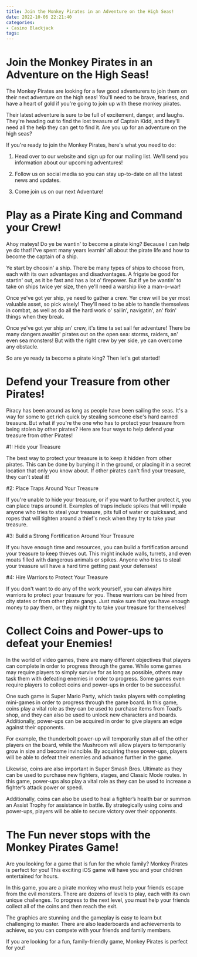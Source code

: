 ```yaml
---
title: Join the Monkey Pirates in an Adventure on the High Seas!
date: 2022-10-06 22:21:40
categories:
- Casino Blackjack
tags:
---
```



#  Join the Monkey Pirates in an Adventure on the High Seas!

The Monkey Pirates are looking for a few good adventurers to join them on their next adventure on the high seas! You'll need to be brave, fearless, and have a heart of gold if you're going to join up with these monkey pirates.

Their latest adventure is sure to be full of excitement, danger, and laughs. They're heading out to find the lost treasure of Captain Kidd, and they'll need all the help they can get to find it. Are you up for an adventure on the high seas?

If you're ready to join the Monkey Pirates, here's what you need to do:

1. Head over to our website and sign up for our mailing list. We'll send you information about our upcoming adventures!

2. Follow us on social media so you can stay up-to-date on all the latest news and updates.

3. Come join us on our next Adventure!

#  Play as a Pirate King and Command your Crew!

Ahoy mateys! Do ye be wantin' to become a pirate king? Because I can help ye do that! I've spent many years learnin' all about the pirate life and how to become the captain of a ship.

Ye start by choosin' a ship. There be many types of ships to choose from, each with its own advantages and disadvantages. A frigate be good for startin' out, as it be fast and has a lot o' firepower. But if ye be wantin' to take on ships twice yer size, then ye'll need a warship like a man-o-war!

Once ye've got yer ship, ye need to gather a crew. Yer crew will be yer most valuable asset, so pick wisely! They'll need to be able to handle themselves in combat, as well as do all the hard work o' sailin', navigatin', an' fixin' things when they break.

Once ye've got yer ship an' crew, it's time ta set sail fer adventure! There be many dangers awaitin' pirates out on the open sea: storms, raiders, an' even sea monsters! But with the right crew by yer side, ye can overcome any obstacle.

So are ye ready ta become a pirate king? Then let's get started!

#  Defend your Treasure from other Pirates!

Piracy has been around as long as people have been sailing the seas. It's a way for some to get rich quick by stealing someone else's hard earned treasure. But what if you're the one who has to protect your treasure from being stolen by other pirates? Here are four ways to help defend your treasure from other Pirates!

#1: Hide your Treasure

The best way to protect your treasure is to keep it hidden from other pirates. This can be done by burying it in the ground, or placing it in a secret location that only you know about. If other pirates can't find your treasure, they can't steal it!

#2: Place Traps Around Your Treasure

If you're unable to hide your treasure, or if you want to further protect it, you can place traps around it. Examples of traps include spikes that will impale anyone who tries to steal your treasure, pits full of water or quicksand, and ropes that will tighten around a thief's neck when they try to take your treasure.



#3: Build a Strong Fortification Around Your Treasure

If you have enough time and resources, you can build a fortification around your treasure to keep thieves out. This might include walls, turrets, and even moats filled with dangerous animals or spikes. Anyone who tries to steal your treasure will have a hard time getting past your defenses!


#4: Hire Warriors to Protect Your Treasure

If you don't want to do any of the work yourself, you can always hire warriors to protect your treasure for you. These warriors can be hired from city states or from other pirate gangs. Just make sure that you have enough money to pay them, or they might try to take your treasure for themselves!

#  Collect Coins and Power-ups to defeat your Enemies!

In the world of video games, there are many different objectives that players can complete in order to progress through the game. While some games may require players to simply survive for as long as possible, others may task them with defeating enemies in order to progress. Some games even require players to collect coins and power-ups in order to be successful.

One such game is Super Mario Party, which tasks players with completing mini-games in order to progress through the game board. In this game, coins play a vital role as they can be used to purchase items from Toad’s shop, and they can also be used to unlock new characters and boards. Additionally, power-ups can be acquired in order to give players an edge against their opponents.

For example, the thunderbolt power-up will temporarily stun all of the other players on the board, while the Mushroom will allow players to temporarily grow in size and become invincible. By acquiring these power-ups, players will be able to defeat their enemies and advance further in the game.

Likewise, coins are also important in Super Smash Bros. Ultimate as they can be used to purchase new fighters, stages, and Classic Mode routes. In this game, power-ups also play a vital role as they can be used to increase a fighter’s attack power or speed.

Additionally, coins can also be used to heal a fighter’s health bar or summon an Assist Trophy for assistance in battle. By strategically using coins and power-ups, players will be able to secure victory over their opponents.

#  The Fun never stops with the Monkey Pirates Game!

Are you looking for a game that is fun for the whole family? Monkey Pirates is perfect for you! This exciting iOS game will have you and your children entertained for hours.

In this game, you are a pirate monkey who must help your friends escape from the evil monsters. There are dozens of levels to play, each with its own unique challenges. To progress to the next level, you must help your friends collect all of the coins and then reach the exit.

The graphics are stunning and the gameplay is easy to learn but challenging to master. There are also leaderboards and achievements to achieve, so you can compete with your friends and family members.

If you are looking for a fun, family-friendly game, Monkey Pirates is perfect for you!